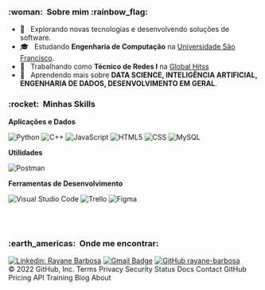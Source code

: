 



<h3> :woman: &nbsp;Sobre mim :rainbow_flag:</h3>

- 🤔 &nbsp; Explorando novas tecnologias e desenvolvendo soluções de software.
- 🎓 &nbsp; Estudando **Engenharia de Computação** na <a href="https://www.usf.edu.br/">Universidade São Francisco</a>.
- 💼 &nbsp; Trabalhando como **Técnico de Redes I** na <a href="https://globalhitss.com/">Global Hitss</a>
- 🌱 &nbsp; Aprendendo mais sobre **DATA SCIENCE, INTELIGÊNCIA ARTIFICIAL, ENGENHARIA DE DADOS, DESENVOLVIMENTO EM GERAL**.

<h3> :rocket: &nbsp;Minhas Skills </h3>

**Aplicações e Dados**
  
  ![Python](https://img.shields.io/github/pipenv/locked/python-version/metabolize/rq-dashboard-on-heroku)
  ![C++](https://img.shields.io/badge/-C++-333333?style=flat&logo=C%2B%2B&logoColor=00599C)
  ![JavaScript](https://img.shields.io/badge/-JavaScript-333333?style=flat&logo=javascript)
  ![HTML5](https://img.shields.io/badge/-HTML5-333333?style=flat&logo=HTML5)
  ![CSS](https://img.shields.io/badge/-CSS-333333?style=flat&logo=CSS3&logoColor=1572B6)
  ![MySQL](https://img.shields.io/badge/-MySQL-333333?style=flat&logo=mysql)

**Utilidades**

  ![Postman](https://img.shields.io/badge/-Postman-333333?style=flat&logo=postman)


**Ferramentas de Desenvolvimento**

  ![Visual Studio Code](https://img.shields.io/badge/-Visual%20Studio%20Code-333333?style=flat&logo=visual-studio-code&logoColor=007ACC)
  ![Trello](https://img.shields.io/badge/-Trello-333333?style=flat&logo=trello&logoColor=007ACC)
  ![Figma](https://img.shields.io/badge/-Figma-333333?style=flat&logo=figma&logoColor=007ACC)

<br/>

  

<br/>






<h3> :earth_americas: &nbsp;Onde me encontrar: </h3> 

[![Linkedin: Rayane Barbosa](https://img.shields.io/badge/-Rayane-blue?style=flat-square&logo=Linkedin&logoColor=white&link=https://www.linkedin.com/in/rayane-barbosa-de-avelar-36abb3152/)](https://www.linkedin.com/in/rayane-barbosa-de-avelar-36abb3152/)
[![Gmail Badge](https://img.shields.io/badge/-rayane.c.barbosa@gmail.com-006bed?style=flat-square&logo=Gmail&logoColor=white&link=mailto:rayane.c.barbosa@gmail.com)](mailto:rayane.c.barbosa@gmail.com)
[![GitHub rayane-barbosa]( https://img.shields.io/github/followers/VanessaSwerts?label=follow&style=social)](https://github.com/rayane-barbosa)
<br/>
© 2022 GitHub, Inc.
Terms
Privacy
Security
Status
Docs
Contact GitHub
Pricing
API
Training
Blog
About



